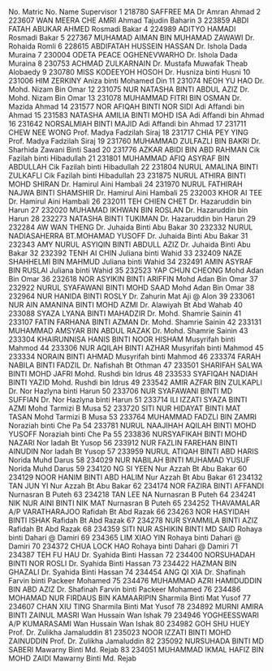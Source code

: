 No.	Matric No.	Name	Supervisor
1	218780	SAFFREE MA	Dr Amran Ahmad
2	223607	WAN MEERA CHE AMRI	Ahmad Tajudin Baharin
3	223859	ABDI FATAH ABUKAR AHMED	Rosmadi Bakar
4	224989	ADITYO HAMADI	Rosmadi Bakar
5	227367	MUHAMAD AIMAN BIN MUHAMAD ZAWAWI	Dr. Rohaida Romli
6	228615	ABDIFATAH HUSSEIN HASSAN	Dr. Ishola Dada Muraina
7	230004	ODETA PEACE OGHENEVWARHO	Dr. Ishola Dada Muraina
8	230753	ACHMAD ZULKARNAIN	Dr. Mustafa Muwafak Theab Alobaedy
9	230780	MISS KODEEYOH HOSOH	Dr. Husniza binti Husni
10	231006	HIM ZERKINY	Aniza binti Mohamed Din
11	231074	NEOH YU HAO	Dr. Mohd. Nizam Bin Omar
12	231075	NUR NATASHA BINTI ABDUL AZIZ	Dr. Mohd. Nizam Bin Omar
13	231078	MUHAMMAD FITRI BIN OSMAN	Dr. Mazida Ahmad
14	231577	NOR AFIQAH BINTI NOR SIDI	Adi Affandi bin Ahmad
15	231583	NATASHA AMILIA BINTI MOHD ISA	Adi Affandi bin Ahmad
16	231642	NORSALMIAH BINTI MAJID	Adi Affandi bin Ahmad
17	231711	CHEW NEE WONG	Prof. Madya Fadzilah Siraj
18	231717	CHIA PEY YING	Prof. Madya Fadzilah Siraj
19	231760	MUHAMMAD ZULFAZLI BIN BAKRI	Dr. Sharhida Zawani Binti Saad
20	231776	AZKAR ABIDI BIN ABD RAHMAN	Cik Fazilah binti Hibadullah
21	231801	MUHAMMAD AFIQ ASYRAF BIN ABDULLAH	Cik Fazilah binti Hibadullah
22	231804	NURUL AMALINA BINTI ZULKAFLI	Cik Fazilah binti Hibadullah
23	231875	NURUL ATHIRA BINTI MOHD SHIRAN	Dr. Hamirul Aini Hambali
24	231970	NURUL FATHIRAH NAJWA BINTI SHAMSHIR	Dr. Hamirul Aini Hambali
25	232003	KHOR AI TEE	Dr. Hamirul Aini Hambali
26	232011	TEH CHIEN CHET	Dr. Hazaruddin bin Harun
27	232020	MUHAMAD IKHWAN BIN ROSLAN	Dr. Hazaruddin bin Harun
28	232273	NATASHA BINTI TUKIMAN	Dr. Hazaruddin bin Harun
29	232284	AW WAN THENG	Dr. Juhaida Binti Abu Bakar
30	232332	NURUL NADIASAHERRA BT.MOHAMAD YUSOFF	Dr. Juhaida Binti Abu Bakar
31	232343	AMY NURUL ASYIQIN BINTI ABDULL AZIZ	Dr. Juhaida Binti Abu Bakar
32	232392	TENH AI CHIN	Juliana binti Wahid
33	232409	NAZE SHAHHELMI BIN MAHMUD	Juliana binti Wahid
34	232491	AMIN ASYRAF BIN RUSLAI	Juliana binti Wahid
35	232523	YAP CHUN CHEONG	Mohd Adan Bin Omar
36	232618	NOR ASYIKIN BINTI ARIFFIN	Mohd Adan Bin Omar
37	232922	NURUL SYAFAWANI BINTI MOHD SAAD	Mohd Adan Bin Omar
38	232964	NUR HANIDA BINTI ROSLY	Dr. Zahurin Mat Aji @ Alon
39	233061	NUR AIN AMANINA BINTI MOHD AZMI	Dr. Alawiyah Bt Abd Wahab
40	233088	SYAZA LYANA BINTI MAHADZIR	Dr. Mohd. Shamrie Sainin
41	233107	FATIN FARHANA BINTI AZMAN	Dr. Mohd. Shamrie Sainin
42	233131	MUHAMMAD AMSYAR BIN ABDUL RAZAK	Dr. Mohd. Shamrie Sainin
43	233304	KHAIRUNNISA HANIS BINTI NOOR HISHAM	Musyrifah binti Mahmod
44	233306	NUR AQILAH BINTI AZHAR	Musyrifah binti Mahmod
45	233334	NORAIN BINTI AHMAD	Musyrifah binti Mahmod
46	233374	FARAH NABILA BINTI FADZIL	Dr. Nafishah Bt Othman
47	233501	SHARIFAH SALWA BINTI MOHD JAFRI	Mohd. Rushdi bin Idrus
48	233533	SYAFIQAH NADIAH BINTI YAZID	Mohd. Rushdi bin Idrus
49	233542	AMIR AZFAR BIN ZULKAPLI	Dr. Nor Hazlyna binti Harun
50	233706	NUR SYAFAWANI BINTI MD SUFFIAN	Dr. Nor Hazlyna binti Harun
51	233714	ILI IZZATI SYAZA BINTI AZMI	Mohd Tarmizi B Musa
52	233720	SITI NUR HIDAYAT BINTI MAT TASAN	Mohd Tarmizi B Musa
53	233764	MUHAMMAD FADZLI BIN ZAMRI	Noraziah binti Che Pa
54	233781	NURUL NAAJIHAH AQILAH BINTI MOHD YUSOFF	Noraziah binti Che Pa
55	233836	NURSYAFIKAH BINTI MOHD NAZARI	Nor Iadah Bt Yusop
56	233912	NUR FAZLIN FAREHAN BINTI AINUDIN	Nor Iadah Bt Yusop
57	233959	NURUL ATIQAH BINTI ABD HARIS	Norida Muhd Darus
58	234029	NUR NABILAH BINTI MUHAMAD YUSUF	Norida Muhd Darus
59	234120	NG SI YEEN	Nur Azzah Bt Abu Bakar
60	234129	NOOR HANIM BINTI ABD HALIM	Nur Azzah Bt Abu Bakar
61	234132	TAN JUN YI	Nur Azzah Bt Abu Bakar
62	234174	NOR FAZIRA BINTI AFFANDI	Nurnasran B Puteh
63	234218	TAN LEE NA	Nurnasran B Puteh
64	234241	NIK NUR AINI BINTI NIK MAT	Nurnasran B Puteh
65	234252	THAVAMALAR A/P VARATHARAJOO	Rafidah Bt Abd Razak
66	234263	NOR HASYIDAH BINTI ISHAK	Rafidah Bt Abd Razak
67	234278	NUR SYAMMILA BINTI AZIZ	Rafidah Bt Abd Razak
68	234359	SITI NUR ASHIKIN BINTI MD SAID	Rohaya binti Dahari @ Damiri
69	234365	LIM XIAO YIN	Rohaya binti Dahari @ Damiri
70	234372	CHUA LOCK HAO	Rohaya binti Dahari @ Damiri
71	234387	TEH FU HAU	Dr. Syahida Binti Hassan
72	234400	NORSUHADAH BINTI NOR ROSLI	Dr. Syahida Binti Hassan
73	234422	HAZMAN BIN GHAZALI	Dr. Syahida Binti Hassan
74	234454	ANG QI XIA	Dr. Shafinah Farvin binti Packeer Mohamed
75	234476	MUHAMMAD AZRI HAMIDUDDIN BIN ABD AZIZ	Dr. Shafinah Farvin binti Packeer Mohamed
76	234486	MOHAMAD NUR FIRDAUS BIN KAMAARIPIN	Sharmila Binti Mat Yusof
77	234607	CHAN XIU TING	Sharmila Binti Mat Yusof
78	234892	MURNI AMIRA BINTI ZAINUL MASRI	Wan Hussain Wan Ishak
79	234946	YOGHEESSWARI A/P KUMARASAMI	Wan Hussain Wan Ishak
80	234982	GOH SHU HUEY	Prof. Dr. Zulikha Jamaluddin
81	235023	NOOR IZZATI BINTI MOHD ZAINUDDIN	Prof. Dr. Zulikha Jamaluddin
82	235092	NURSUHADA BINTI MD SABERI	Mawarny Binti Md. Rejab
83	234051	MUHAMMAD IKMAL HAFIZ BIN MOHD ZAIDI	Mawarny Binti Md. Rejab
